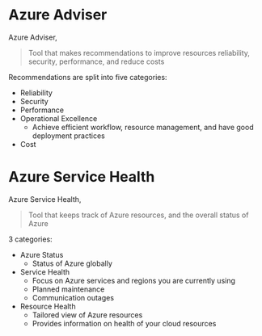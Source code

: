 
# Azure Adviser

Azure Adviser,
> Tool that makes recommendations to improve resources reliability, security, performance, and reduce
> costs

Recommendations are split into five categories:
- Reliability
- Security
- Performance
- Operational Excellence
    - Achieve efficient workflow, resource management, and have good deployment practices
- Cost

# Azure Service Health

Azure Service Health,
> Tool that keeps track of Azure resources, and the overall status of Azure

3 categories:
- Azure Status
    - Status of Azure globally
- Service Health
    - Focus on Azure services and regions you are currently using
    - Planned maintenance
    - Communication outages
- Resource Health
    - Tailored view of Azure resources
    - Provides information on health of your cloud resources
